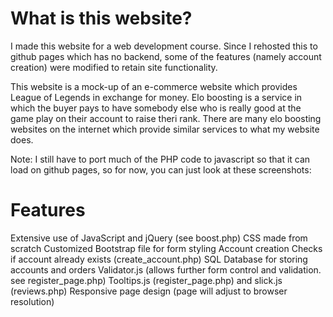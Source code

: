 # What is this website?
I made this website for a web development course. Since I rehosted this to github pages which has no backend, some of the features (namely account creation) were modified to retain site functionality.

This website is a mock-up of an e-commerce website which provides League of Legends in exchange for money. Elo boosting is a service in which the buyer pays to have somebody else who is really good at the game play on their account to raise theri rank. There  are many elo boosting websites on the internet which provide similar services to what my website does.

Note: I still have to port much of the PHP code to javascript so that it can load on github pages, so for now, you can just look at these screenshots:


# Features
Extensive use of JavaScript and jQuery (see boost.php)
CSS made from scratch
Customized Bootstrap file for form styling
Account creation
	Checks if account already exists (create_account.php)
SQL Database for storing accounts and orders
Validator.js (allows further form control and validation. see register_page.php)
Tooltips.js (register_page.php) and slick.js (reviews.php)
Responsive page design (page will adjust to browser resolution)
